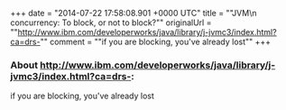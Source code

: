 +++
date = "2014-07-22 17:58:08.901 +0000 UTC"
title = ""JVM\n            concurrency: To block, or not to block?""
originalUrl = ""http://www.ibm.com/developerworks/java/library/j-jvmc3/index.html?ca=drs-""
comment = ""if you are blocking, you've already lost""
+++

### About http://www.ibm.com/developerworks/java/library/j-jvmc3/index.html?ca=drs-:

if you are blocking, you've already lost

